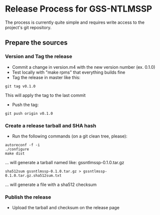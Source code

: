 # Release Process for GSS-NTLMSSP

The process is currently quite simple and requires write access to the project's git repository.

## Prepare the sources

### Version and Tag the release

* Commit a change in version.m4 with the new version number
  (ex. 0.1.0)
* Test locally with "make rpms" that everything builds fine
* Tag the release in master like this:
```
git tag v0.1.0
```
  This will apply the tag to the last commit

* Push the tag:
```
git push origin v0.1.0
```

### Create a release tarball and SHA hash

* Run the following commands (on a git clean tree, please):
```
autoreconf -f -i
./configure
make dist
```
  ... will generate a tarball named like: gssntlmssp-0.1.0.tar.gz
```
sha512sum gssntlmssp-0.1.0.tar.gz > gssntlmssp-0.1.0.tar.gz.sha512sum.txt
```
  ... will generate a file with a sha512 checksum

### Publish the release

* Upload the tarball and checksum on the release page
